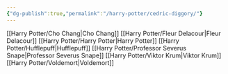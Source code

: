 ```yaml
---
{"dg-publish":true,"permalink":"/harry-potter/cedric-diggory/"}
---
```


[[Harry Potter/Cho Chang\|Cho Chang]]
[[Harry Potter/Fleur Delacour\|Fleur Delacour]]
[[Harry Potter/Harry Potter\|Harry Potter]]
[[Harry Potter/Hufflepuff\|Hufflepuff]]
[[Harry Potter/Professor Severus Snape\|Professor Severus Snape]]
[[Harry Potter/Viktor Krum\|Viktor Krum]]
[[Harry Potter/Voldemort\|Voldemort]]
